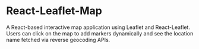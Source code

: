 # React-Leaflet-Map
 A React-based interactive map application using Leaflet and React-Leaflet. Users can click on the map to add markers dynamically and see the location name fetched via reverse geocoding APIs.
